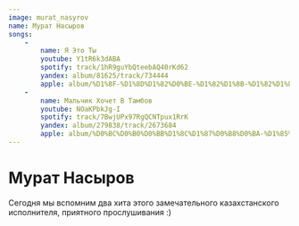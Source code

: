 ```yaml
---
image: murat_nasyrov
name: Мурат Насыров
songs:
    -
        name: Я Это Ты
        youtube: Y1tR6k3dABA
        spotify: track/1hR9guYbQteebAQ40rKd62
        yandex: album/81625/track/734444
        apple: album/%D1%8F-%D1%8D%D1%82%D0%BE-%D1%82%D1%8B-%D1%82%D1%8B-%D1%8D%D1%82%D0%BE-%D1%8F/1088339776?i=1088340050
    -
        name: Мальчик Хочет В Тамбов
        youtube: NOaKPbkJg-I
        spotify: track/7BwjUPx97RgQCNTpux1RrK
        yandex: album/279838/track/2673684
        apple: album/%D0%BC%D0%B0%D0%BB%D1%8C%D1%87%D0%B8%D0%BA-%D1%85%D0%BE%D1%87%D0%B5%D1%82-%D0%B2-%D1%82%D0%B0%D0%BC%D0%B1%D0%BE%D0%B2/1088337975?i=1088337977
---
```

# Мурат Насыров

Сегодня мы вспомним два хита этого замечательного казахстанского
исполнителя, приятного прослушивания :)